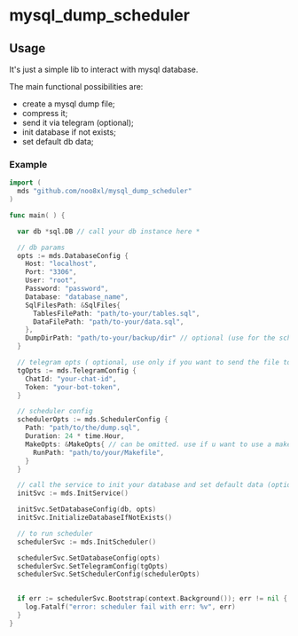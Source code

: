 # mysql_dump_scheduler


## Usage

It's just a simple lib to interact with mysql database.

The main functional possibilities are: 
- create a mysql dump file;
- compress it;
- send it via telegram (optional);
- init database if not exists;
- set default db data;


### Example

```go
import (
  mds "github.com/noo8xl/mysql_dump_scheduler"
)

func main( ) {

  var db *sql.DB // call your db instance here * 

  // db params
  opts := mds.DatabaseConfig {
    Host: "localhost",
    Port: "3306",
    User: "root",
    Password: "password",
    Database: "database_name",
    SqlFilesPath: &SqlFiles{
      TablesFilePath: "path/to-your/tables.sql",
      DataFilePath: "path/to-your/data.sql",
    },
    DumpDirPath: "path/to-your/backup/dir" // optional (use for the scheduler)
  }

  // telegram opts ( optional, use only if you want to send the file to your telegram bot )
  tgOpts := mds.TelegramConfig {
    ChatId: "your-chat-id",
    Token: "your-bot-token",
  }

  // scheduler config 
  schedulerOpts := mds.SchedulerConfig {
    Path: "path/to/the/dump.sql",
    Duration: 24 * time.Hour,
    MakeOpts: &MakeOpts{ // can be omitted. use if u want to use a makefile options
      RunPath: "path/to/your/Makefile",
    }      
  }

  // call the service to init your database and set default data (optional)
  initSvc := mds.InitService()

  initSvc.SetDatabaseConfig(db, opts)
  initSvc.InitializeDatabaseIfNotExists()

  // to run scheduler 
  schedulerSvc := mds.InitScheduler()

  schedulerSvc.SetDatabaseConfig(opts)
  schedulerSvc.SetTelegramConfig(tgOpts)
  schedulerSvc.SetSchedulerConfig(schedulerOpts)

  
  if err := schedulerSvc.Bootstrap(context.Background()); err != nil {
    log.Fatalf("error: scheduler fail with err: %v", err)
  }
}

```
